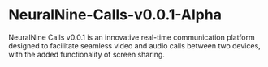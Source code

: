 # NeuralNine-Calls-v0.0.1-Alpha
NeuralNine Calls v0.0.1 is an innovative real-time communication platform designed to facilitate seamless video and audio calls between two devices, with the added functionality of screen sharing.
